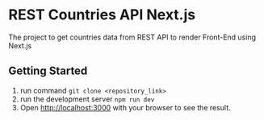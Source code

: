 # REST Countries API Next.js
The project to get countries data from REST API to render Front-End using Next.js

## Getting Started
1. run command `git clone <repository_link>`
2. run the development server `npm run dev`
3. Open [http://localhost:3000](http://localhost:3000) with your browser to see the result.